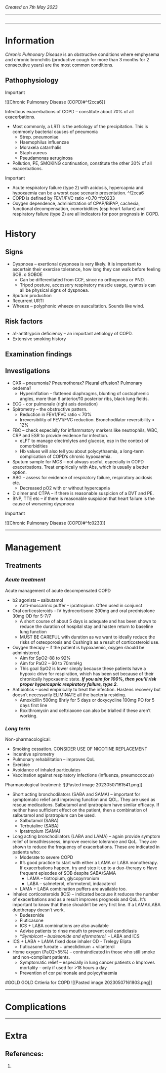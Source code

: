 *Created on 7th May 2023*

---
```toc
```
---

# Information
 
*Chronic Pulmonary Disease* is an obstructive conditions where emphysema and chronic bronchitis (productive cough for more than 3 months for 2 consecutive years) are the most common conditions.

## Pathophysiology
>[!Important]
>![[Chronic Pulmonary Disease (COPD)#^f2cca6]]

Infectious exacerbations of COPD – constitute about 70% of all exacerbations.
- Most commonly, a LRTI is the aetiology of the precipitation. This is commonly bacterial causes of pneumonia
	- Strep. pneumoniae  
	- Haemophilus influenzae 
	- Moraxela catarrhalis
	- Staph aureus  
	- Pseudamonas aeruginosa
- Pollution, PE, SMOKING continuation, constitute the other 30% of all exacerbations.


> [!Important]
- Acute respiratory failure (type 2) with acidosis, hypercapnia and hypoxaemia can be a worst case scenario presentation. ^f2cca6
- COPD is defined by FEV1/FVC ratio <0.70 ^fc0233
- Oxygen dependence, administration of CPAP/BiPAP, cachexia, functional decompensation, comorbidities (esp heart failure) and respiratory failure (type 2) are all indicators for poor prognosis in COPD.

# History
## Signs
- Dyspnoea – exertional dyspnoea is very likely. It is important to ascertain their exercise tolerance, how long they can walk before feeling SOB. o SOBOE
	- Can be differentiated from CCF, since no orthopnoea or PND.  
	- Tripod posture, accessory respiratory muscle usage, cyanosis can all be physical signs of dyspnoea.
-   Sputum production
- Recurrent URTI
-   Wheeze – polyphonic wheeze on auscultation. Sounds like wind.

## Risk factors 
- a1-antitrypsin deficiency – an important aetiology of COPD.
- Extensive smoking history 

## Examination findings

## Investigations
-   CXR – pneumonia? Pneumothorax? Pleural effusion? Pulmonary oedema?
	- Hyperinflation – flattened diaphragms, blunting of costophrenic angles, more than 6 anterior/10 posterior ribs, black lung fields.
- ECG - cor pulmonale (right axis deviation)
- Spirometry – the obstructive pattern.
	- Reduction in FEV1/FVC ratio < 70%
	- Irreversibility of FEV1/FVC reduction. Bronchodilator reversibility < 12%
- FBC – check especially for inflammatory markers like neutrophils, WBC, CRP and ESR to provide evidence for infection.  
	- eLFT to manage electrolytes and glucose, esp in the context of comorbidities
	- Hb values will also tell you about polycythaemia, a long-term complication of COPD’s chronic hypoxaemia.
- Sputum sample for MCS – not always useful, especially in COPD exacerbations. Treat empirically with Abs, which is usually a better option.
- ABG – assess for evidence of respiratory failure, respiratory acidosis etc.
	- Decreased pO2 with or without hypercapnia
- D dimer and CTPA – if there is reasonable suspicion of a DVT and PE.
- BNP, TTE etc – if there is reasonable suspicion that heart failure is the cause of worsening dyspnoea
>[!Important]
>![[Chronic Pulmonary Disease (COPD)#^fc0233]]

---

# Management
## Treatments
### *Acute treatment*
Acute management of acute decompensated COPD
- b2 agonists – salbutamol  
	- Anti-muscarinic puffer – ipratropium. Often used in conjunct
-   Oral corticosteroids – IV hydrocortisone 200mg and oral prednisolone 30mg OD for 5-7/7
	- A short course of about 5 days is adequate and has been shown to reduce the duration of hospital stay and hasten return to baseline lung function  
	- MUST BE CAREFUL with duration as we want to ideally reduce the risks of osteoporosis and Cushing’s as a result of corticosteroid use.  
- Oxygen therapy – if the patient is hypoxaemic, oxygen should be administered.
	- Aim for SpO2–88 to 92%  
	- Aim for PaO2 – 60 to 70mmHg  
	- This goal SpO2 is lower simply because these patients have a hypoxic drive for respiration, which has been set because of their chronically hypoxaemic state. ***If you aim for 100%, then you’ll risk proper hypercapnic respiratory failure, type 2.***
- Antibiotics – used empirically to treat the infection. Hastens recovery but doesn’t necessarily ELIMINATE all the bacteria residing.
	- Amoxicillin 500mg 8hrly for 5 days or doxycycline 100mg PO for 5 days first line  
	- Roxithromycin and ceftriaxone can also be trialled if these aren’t working.

### *Long term*
Non-pharmacological:
- Smoking cessation. CONSIDER USE OF NICOTINE REPLACEMENT
- Incentive spirometry
- Pulmonary rehabilitation – improves QoL
- Exercise
- Avoidance of inhaled particulates
- Vaccination against respiratory infections (influenza, pneumococcus)

Pharmacological treatment:
![[Pasted image 20230507161541.png]]
- Short acting bronchodilators (SABA and SAMA) – important for symptomatic relief and improving function and QOL. They are used as rescue medications. Salbutamol and ipratropium have similar efficacy. If neither have sufficient effect on the patient, then a combination of salbutamol and ipratropium can be used.
	- Salbutamol (SABA) 
	- Terbutaline (SABA) 
	- Ipratropium (SAMA)
- Long acting bronchodilators (LABA and LAMA) – again provide symptom relief of breathlessness, improve exercise tolerance and QoL. They are shown to reduce the frequency of exacerbations. These are indicated in patients who:
	- Moderate to severe COPD  
	- It’s good practice to start with either a LAMA or LABA monotherapy. If exacerbations happen, try and step it up to a duo-therapy o Have frequent episodes of SOB despite SABA/SAMA
		- LAMA – tiotropium, glycopyrronium
		- LABA – salmeterol, eformoterol, indacaterol 
	- LAMA + LABA combination puffers are available too.
- Inhaled corticosteroids (ICS) – indicated because it reduces the number of exacerbations and as a result improves prognosis and QoL. It’s important to know that these shouldn’t be very first line. If a LAMA/LABA duotherapy doesn’t work.
	- Budesonide
	- Fluticasone
	- ICS + LABA combinations are also available  
	- Advise patients to rinse mouth to prevent oral candidiasis 
	- **Symbicort – budesonide and eformoterol.* - LABA and ICS
- ICS + LABA + LAMA fixed dose inhaler OD - Trelegy Elipta 
	- fluticasone furoate + umeclidinium + vilanterol
- Home oxygen (PaO2<55%) – contraindicated in those who still smoke and non-compliant patients.
	- Symptomatic relief – especially in lung cancer patients o Improves mortality – only if used for >18 hours a day
	- Prevention of cor pulmonale and polycythaemia

#GOLD GOLD Crtieria for COPD
![[Pasted image 20230507161803.png]]


---

# Complications

---

# Extra
## References:
1. 